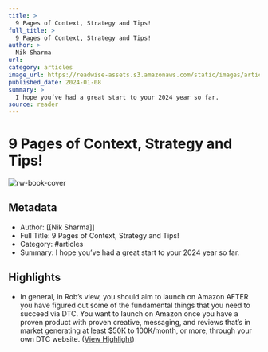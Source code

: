 ```yaml
---
title: >
  9 Pages of Context, Strategy and Tips!
full_title: >
  9 Pages of Context, Strategy and Tips!
author: >
  Nik Sharma
url: 
category: articles
image_url: https://readwise-assets.s3.amazonaws.com/static/images/article1.be68295a7e40.png
published_date: 2024-01-08
summary: >
  I hope you’ve had a great start to your 2024 year so far.
source: reader
---
```

# 9 Pages of Context, Strategy and Tips!

![rw-book-cover](https://readwise-assets.s3.amazonaws.com/static/images/article1.be68295a7e40.png)

## Metadata
- Author: [[Nik Sharma]]
- Full Title: 9 Pages of Context, Strategy and Tips!
- Category: #articles
- Summary: I hope you’ve had a great start to your 2024 year so far.

## Highlights
- In general, in Rob’s view, you should aim to launch on Amazon AFTER you have figured out some of the fundamental things that you need to succeed via DTC. You want to launch on Amazon once you have a proven product with proven creative, messaging, and reviews that’s in market generating at least $50K to 100K/month, or more, through your own DTC website. ([View Highlight](https://read.readwise.io/read/01hkqecdp3w3km6egv6x68b69b))


